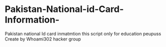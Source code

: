 # Pakistan-National-id-Card-Information-
Pakistan national Id card inmatmtion this script only for education peupuss Create by Whoami302 hacker group
